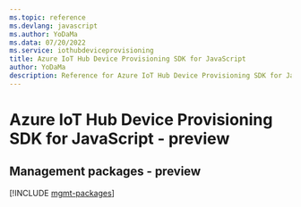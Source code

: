 ```yaml
---
ms.topic: reference
ms.devlang: javascript
ms.author: YoDaMa
ms.data: 07/20/2022
ms.service: iothubdeviceprovisioning
title: Azure IoT Hub Device Provisioning SDK for JavaScript
author: YoDaMa
description: Reference for Azure IoT Hub Device Provisioning SDK for JavaScript
---
```

# Azure IoT Hub Device Provisioning SDK for JavaScript - preview

## Management packages - preview
[!INCLUDE [mgmt-packages](iot-hub-device-provisioning-mgmt-index.md)]
